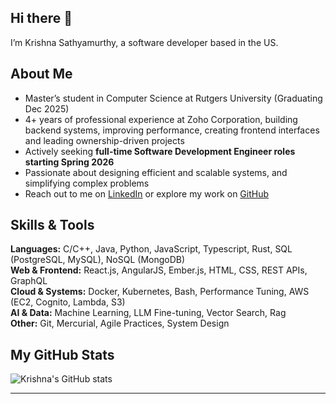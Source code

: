 ## Hi there 👋
I’m Krishna Sathyamurthy, a software developer based in the US.

## About Me
- Master’s student in Computer Science at Rutgers University (Graduating Dec 2025)
- 4+ years of professional experience at Zoho Corporation, building backend systems, improving performance, creating frontend interfaces and leading ownership-driven projects
- Actively seeking **full-time Software Development Engineer roles starting Spring 2026**
- Passionate about designing efficient and scalable systems, and simplifying complex problems
- Reach out to me on [LinkedIn](https://www.linkedin.com/in/krshsl/) or explore my work on [GitHub](https://github.com/krshsl?tab=repositories)

## Skills & Tools
**Languages:** C/C++, Java, Python, JavaScript, Typescript, Rust, SQL (PostgreSQL, MySQL), NoSQL (MongoDB)  
**Web & Frontend:** React.js, AngularJS, Ember.js, HTML, CSS, REST APIs, GraphQL  
**Cloud & Systems:** Docker, Kubernetes, Bash, Performance Tuning, AWS (EC2, Cognito, Lambda, S3)  
**AI & Data:** Machine Learning, LLM Fine-tuning, Vector Search, Rag  
**Other:** Git, Mercurial, Agile Practices, System Design  

## My GitHub Stats
![Krishna's GitHub stats](https://github-readme-stats.vercel.app/api?username=krshsl&show_icons=true&theme=radical)

---
